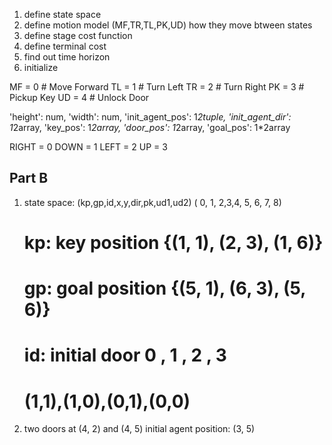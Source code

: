 1. define state space
2. define motion model
    (MF,TR,TL,PK,UD)
    how they move btween states
3. define stage cost function
4. define terminal cost
5. find out time horizon
5. initialize 


MF = 0  # Move Forward
TL = 1  # Turn Left
TR = 2  # Turn Right
PK = 3  # Pickup Key
UD = 4  # Unlock Door

'height': num, 
'width': num, 
'init_agent_pos': 1*2tuple, 
'init_agent_dir': 1*2array, 
'key_pos': 1*2array, 
'door_pos': 1*2array, 
'goal_pos': 1*2array
     
RIGHT = 0
DOWN = 1
LEFT = 2
UP = 3


## Part B

1. state space: (kp,gp,id,x,y,dir,pk,ud1,ud2) 
                ( 0, 1, 2,3,4,  5, 6,  7,  8)
    # kp: key position {(1, 1), (2, 3), (1, 6)} 
    # gp: goal position {(5, 1), (6, 3), (5, 6)}
    # id: initial door  0  ,  1  ,  2  ,  3
    #                 (1,1),(1,0),(0,1),(0,0)

2. two doors at (4, 2) and (4, 5)
   initial agent position: (3, 5) 



